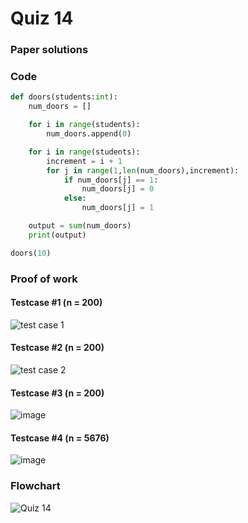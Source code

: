 # Quiz 14
### Paper solutions 
### Code
```.py
def doors(students:int):
    num_doors = []

    for i in range(students):
        num_doors.append(0)

    for i in range(students):
        increment = i + 1
        for j in range(1,len(num_doors),increment):
            if num_doors[j] == 1:
                num_doors[j] = 0
            else:
                num_doors[j] = 1

    output = sum(num_doors)
    print(output)

doors(10)
```

### Proof of work 
#### Testcase #1 (n = 200)
![test case 1](https://github.com/user-attachments/assets/0ec4189a-b04f-4144-acb1-2b50aab11b88)

#### Testcase #2 (n = 200)
![test case 2](https://github.com/user-attachments/assets/5be12b86-e123-4b79-ac70-cec56f65ba26)

#### Testcase #3 (n = 200)
![image](https://github.com/user-attachments/assets/3d4f957c-e7f4-407b-93e3-ff0ef53fd0b9)

#### Testcase #4 (n = 5676)
![image](https://github.com/user-attachments/assets/9d2e6051-ca00-4503-8290-5d26842b5cdc)

### Flowchart
![Quiz 14](https://github.com/user-attachments/assets/2ac480a6-0010-4e94-9e16-b62032750997)

